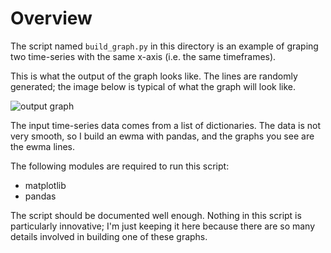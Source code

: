 # Overview

The script named `build_graph.py` in this directory is an example of graping
two time-series with the same x-axis (i.e. the same timeframes).

This is what the output of the graph looks like.  The lines are randomly
generated; the image below is typical of what the graph will look like.

![output graph](https://github.com/mpenning/python_graphing/subplots_labels_shading/graph.png)

The input time-series data comes from a list of dictionaries.  The data is not
very smooth, so I build an ewma with pandas, and the graphs you see are the 
ewma lines.

The following modules are required to run this script:

- matplotlib
- pandas

The script should be documented well enough.  Nothing in this script is 
particularly innovative; I'm just keeping it here because there are so many
details involved in building one of these graphs.
